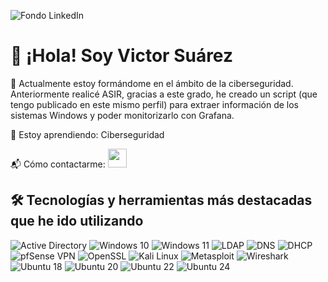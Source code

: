 ![Fondo LinkedIn](https://github.com/user-attachments/assets/4803cb3a-2fb1-4d7a-8b26-917fdd606f0b)

# 👋 ¡Hola! Soy Victor Suárez

🔭 Actualmente estoy formándome en el ámbito de la ciberseguridad. Anteriormente realicé ASIR, gracias a este grado, he creado un script (que tengo publicado en este mismo perfil) para extraer información de los sistemas Windows y poder monitorizarlo con Grafana.

🌱 Estoy aprendiendo: Ciberseguridad  

📬 Cómo contactarme: <a href="https://www.linkedin.com/in/victorssp/">
  <img src="https://img.icons8.com/color/40/000000/linkedin.png" width="30" />
</a>

## 🛠️ Tecnologías y herramientas más destacadas que he ido utilizando

![Active Directory](https://img.shields.io/badge/-Active%20Directory-0078D4?logo=windows&logoColor=white)
![Windows 10](https://img.shields.io/badge/-Windows%2010-0078D4?logo=windows&logoColor=white)
![Windows 11](https://img.shields.io/badge/-Windows%2011-0078D4?logo=windows&logoColor=white)
![LDAP](https://img.shields.io/badge/-LDAP-00A0DC?logo=ldap&logoColor=white)
![DNS](https://img.shields.io/badge/-DNS-FFCD00?logo=cloudflare&logoColor=white)
![DHCP](https://img.shields.io/badge/-DHCP-336791?logo=proxmox&logoColor=white)
![pfSense VPN](https://img.shields.io/badge/-pfSense%20VPN-EE0000?logo=pfsense&logoColor=white)
![OpenSSL](https://img.shields.io/badge/-OpenSSL-000000?logo=openssl&logoColor=white)
![Kali Linux](https://img.shields.io/badge/-Kali%20Linux-557C94?logo=kalilinux&logoColor=white)
![Metasploit](https://img.shields.io/badge/-Metasploit-EE5522?logo=metasploit&logoColor=white)
![Wireshark](https://img.shields.io/badge/-Wireshark-1E90FF?logo=wireshark&logoColor=white)
![Ubuntu 18](https://img.shields.io/badge/-Ubuntu%2018-E95420?logo=ubuntu&logoColor=white)
![Ubuntu 20](https://img.shields.io/badge/-Ubuntu%2020-E95420?logo=ubuntu&logoColor=white)
![Ubuntu 22](https://img.shields.io/badge/-Ubuntu%2022-E95420?logo=ubuntu&logoColor=white)
![Ubuntu 24](https://img.shields.io/badge/-Ubuntu%2024-E95420?logo=ubuntu&logoColor=white)
